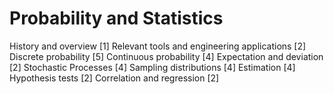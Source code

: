# Probability and Statistics

History and overview [1]
Relevant tools and engineering applications [2] Discrete probability [5]
Continuous probability [4]
Expectation and deviation [2]
Stochastic Processes [4]
Sampling distributions [4]
Estimation [4]
Hypothesis tests [2]
Correlation and regression [2]

<!--## Units

---

<div class="container px-4 py-2" id="custom-cards">
    <div class="row row-cols-1 row-cols-lg-3 align-items-stretch g-4 py-3">
        <div class="col">
            <a href="01_Information-Management-Concepts">
                <div class="card card-cover h-100 overflow-hidden text-white bg-dark rounded-5 shadow-lg">
                    <div class="d-flex flex-column h-100 p-5 pb-3 text-white text-shadow-1">
                        <h2>Information Management Concepts</h2>
                    </div>
                </div>
            </a>
        </div>
        <div class="col">
            <a href="02_Database-Systems">
                <div class="card card-cover h-100 overflow-hidden text-white bg-dark rounded-5 shadow-lg">
                    <div class="d-flex flex-column h-100 p-5 pb-3 text-white text-shadow-1">
                        <h2>Database Systems</h2>
                    </div>
                </div>
            </a>
        </div>
        <div class="col">
            <a href="03_Data-Modeling">
                <div class="card card-cover h-100 overflow-hidden text-white bg-dark rounded-5 shadow-lg">
                    <div class="d-flex flex-column h-100 p-5 pb-3 text-shadow-1">
                        <h2>Data Modeling</h2>
                    </div>
                </div>
            </a>
        </div>
    </div>
    <div class="row row-cols-1 row-cols-lg-3 align-items-stretch g-4 py-3">
        <div class="col">
            <a href="04_Indexing">
                <div class="card card-cover h-100 overflow-hidden text-white bg-dark rounded-5 shadow-lg">
                    <div class="d-flex flex-column h-100 p-5 pb-3 text-white text-shadow-1">
                        <h2>Indexing</h2>
                    </div>
                </div>
            </a>
        </div>
        <div class="col">
            <a href="05_Relational-Databases">
                <div class="card card-cover h-100 overflow-hidden text-white bg-dark rounded-5 shadow-lg">
                    <div class="d-flex flex-column h-100 p-5 pb-3 text-white text-shadow-1">
                        <h2>Relational Database</h2>
                    </div>
                </div>
            </a>
        </div>
        <div class="col">
            <a href="06_Query-Languages">
                <div class="card card-cover h-100 overflow-hidden text-white bg-dark rounded-5 shadow-lg">
                    <div class="d-flex flex-column h-100 p-5 pb-3 text-shadow-1">
                        <h2>Query Languages</h2>
                    </div>
                </div>
            </a>
        </div>
    </div>
    <div class="row row-cols-1 row-cols-lg-3 align-items-stretch g-4 py-3">
        <div class="col">
            <a href="07_Transaction-Processing">
                <div class="card card-cover h-100 overflow-hidden text-white bg-dark rounded-5 shadow-lg">
                    <div class="d-flex flex-column h-100 p-5 pb-3 text-white text-shadow-1">
                        <h2>Transaction Processing</h2>
                    </div>
                </div>
            </a>
        </div>
        <div class="col">
            <a href="08_Distributed-Databases">
                <div class="card card-cover h-100 overflow-hidden text-white bg-dark rounded-5 shadow-lg">
                    <div class="d-flex flex-column h-100 p-5 pb-3 text-white text-shadow-1">
                        <h2>Distributed Database</h2>
                    </div>
                </div>
            </a>
        </div>
        <div class="col">
            <a href="09_Physical-Database-Design">
                <div class="card card-cover h-100 overflow-hidden text-white bg-dark rounded-5 shadow-lg">
                    <div class="d-flex flex-column h-100 p-5 pb-3 text-shadow-1">
                        <h2>Physical Database Design</h2>
                    </div>
                </div>
            </a>
        </div>
    </div>
    <div class="row row-cols-1 row-cols-lg-3 align-items-stretch g-4 py-3">
        <div class="col">
            <a href="10_Data-Mining">
                <div class="card card-cover h-100 overflow-hidden text-white bg-dark rounded-5 shadow-lg">
                    <div class="d-flex flex-column h-100 p-5 pb-3 text-white text-shadow-1">
                        <h2>Data Mining</h2>
                    </div>
                </div>
            </a>
        </div>
        <div class="col">
            <a href="11_Information-Storage-Retrieval">
                <div class="card card-cover h-100 overflow-hidden text-white bg-dark rounded-5 shadow-lg">
                    <div class="d-flex flex-column h-100 p-5 pb-3 text-white text-shadow-1">
                        <h2>Information Storage and Retrieval</h2>
                    </div>
                </div>
            </a>
        </div>
        <div class="col">
            <a href="12_Multimedia-Systems">
                <div class="card card-cover h-100 overflow-hidden text-white bg-dark rounded-5 shadow-lg">
                    <div class="d-flex flex-column h-100 p-5 pb-3 text-shadow-1">
                        <h2>Multimedia Systems</h2>
                    </div>
                </div>
            </a>
        </div>
    </div>
</div> -->
